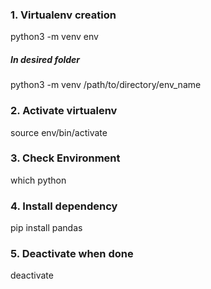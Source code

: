 ### 1. Virtualenv creation
python3 -m venv env
##### In desired folder
python3 -m venv /path/to/directory/env_name

### 2. Activate virtualenv 
source env/bin/activate  

### 3. Check Environment
which python

### 4. Install dependency
pip install pandas  

### 5. Deactivate when done
deactivate

